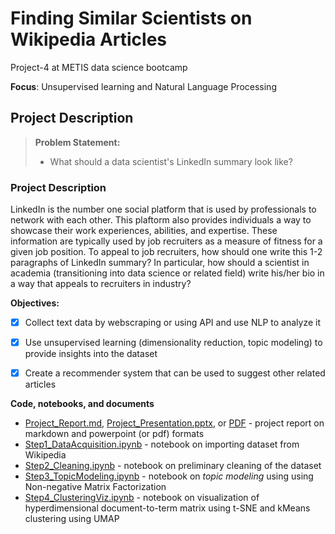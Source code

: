# Finding Similar Scientists on Wikipedia Articles
Project-4 at METIS data science bootcamp

**Focus**: Unsupervised learning and Natural Language Processing

  

## Project Description

> **Problem Statement:** 
>
> - What should a data scientist's LinkedIn summary look like? 

  

### Project Description

LinkedIn is the number one social platform that is used by professionals to network with each other. This plaftorm also provides individuals a way to showcase their work experiences, abilities, and expertise.  These information are typically used by job recruiters as a measure of fitness for a given job position. To appeal to job recruiters, how should one write this 1-2 paragraphs of LinkedIn summary? In particular, how should a scientist in academia (transitioning into data science or related field) write his/her bio in a way that appeals to recruiters in industry?   

**Objectives:**

- [x] Collect text data by webscraping or using API and use NLP to analyze it 
- [x] Use unsupervised learning (dimensionality reduction, topic modeling) to provide insights into the dataset
- [x] Create a recommender system that can be used to suggest other related articles



**Code, notebooks, and documents**

- [Project_Report.md](./docs/Project_Report.md), [Project_Presentation.pptx](./docs/Project4_Presentation.pptx), or [PDF](./docs/Project4_Presentation.pdf) - project report on markdown and powerpoint (or pdf) formats 
- [Step1_DataAcquisition.ipynb](./notebooks/Step1_DataAcquisition.ipynb) - notebook on importing dataset from Wikipedia 
- [Step2_Cleaning.ipynb](./notebooks/Step2_Cleaning.ipynb) - notebook on preliminary cleaning of the dataset
- [Step3_TopicModeling.ipynb](./notebooks/Step3_TopicModeling.ipynb) - notebook on _topic modeling_ using using Non-negative Matrix Factorization 
- [Step4_ClusteringViz.ipynb](./notebooks/Step4_RandomForest_Explainer.ipynb) - notebook on visualization of hyperdimensional document-to-term matrix using t-SNE and kMeans clustering using UMAP